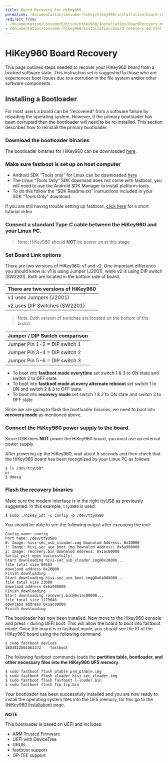 ```yaml
---
title: Board Recovery for HiKey960
permalink: /documentation/consumer/hikey/hikey960/installation/board-recovery.md.html
redirect_from:
- /documentation/ConsumerEdition/HiKey960/Installation/BoardRecovery.md.html
- /documentation/consumer/hikey960/installation/board-recovery.md.html
---
```

# HiKey960 Board Recovery

This page outlines steps needed to recover your HiKey960 board from a bricked
software state. This instruction set is suggested to those who are experiences
boot issues due to a corrution in the file system and/or other software
components.

## Installing a Bootloader

For most users a board can be “recovered” from a software failure by reloading
the operating system. However, if the primary bootloader has been corrupted
then the bootloader will need to be re-installed. This section describes how
to reinstall the primary bootloader.

### Download the bootloader binaries

The bootloader binaries for HiKey960 can be downloaded
[here](http://snapshots.linaro.org/reference-platform/components/uefi-staging/latest/hikey960/release/).

### Make sure fastboot is set up on host computer

- Android SDK “Tools only” for Linux can be downloaded <a href="http://developer.android.com/sdk" target="_blank">here</a>
- The Linux “Tools Only” SDK download does not come with fastboot, you will need to use the Android SDK Manager to install platform-tools.
- To do this follow the “SDK Readme.txt” instructions included in your SDK “Tools Only” download.

If you are still having trouble setting up fastboot, <a href="https://youtu.be/W_zlydVBftA" target="_blank">click here</a> for a short tutorial video

### Connect a standard Type C cable between the HiKey960 and your Linux PC.

> Note: HiKey960 should **NOT** be power on at this stage

### Set Board Link options

There are two versions of HiKey960: v1 and v2. One important difference you
should know is: v1 is using Jumper (J2001), while v2 is using DIP
switch (SW2201). Both are located in the bottom side of board.

There are two versions of HiKey960  |
----------------------------------- |
v1 uses Jumpers (J2001)             |
v2 uses DIP Switches (SW2201)       |

> Note: Both version of switches are located on the bottom of the board.

Jumper / DIP Switch comparison                    |
------------------------------------------------- |
Jumper Pin 1-2 = DIP switch 1                     |
Jumper Pin 3-4 = DIP switch 2                     |
Jumper Pin 5-6 = DIP switch 3                     |

- To boot into **fastboot mode everytime** set switch 1 & 3 to ON state
  and switch 2 to OFF state.
- To boot into **fastboot mode at every alternate rebooot** set switch 1
  to ON and switch 2 & 3 to OFF state.
- To boot into **recovery mode** set switch 1 & 2 to ON state and switch 3
  to OFF state

Since we are going to flash the bootloader binaries, we need to boot into
**recovery mode** as mentioned above.

### Connect the HiKey960 power supply to the board.

Since USB does **NOT** power the HiKey960 board, you must use an external
power supply.

After powering up the HiKey960, wait about 5 seconds and then check that
the HiKey960 board has been recognized by your Linux PC as follows:

```
$ ls /dev/ttyUSB*
or
$ dmesg
```

### Flash the recovery binaries

Make sure the modem interface is in the right ttyUSB as previously suggested. In this example, `ttyUSB0` is used:

```
$ sudo ./hikey_idt -c config -p /dev/ttyUSB0
```

You should be able to see the following output after executing the tool:

```
Config name: config
Port name: /dev/ttyUSB0
0: Image: hisi-sec_usb_xloader.img Downalod Address: 0x20000
1: Image: hisi-sec_uce_boot.img Downalod Address: 0x6a908000
2: Image: recovery.bin Downalod Address: 0x1ac00000
Serial port open successfully!
Start downloading hisi-sec_usb_xloader.img@0x20000...
file total size 99584
downlaod address 0x20000
Finish downloading
Start downloading hisi-sec_uce_boot.img@0x6a908000...
file total size 23680
downlaod address 0x6a908000
Finish downloading
Start downloading recovery.bin@0x1ac00000...
file total size 1179648
downlaod address 0x1ac00000
Finish downloading
```

The bootloader has now been installed. Now move to the Hikey960 console
and press `f` during UEFI boot. This will allow the board to boot into
fastboot mode. Once the board is in fastboot mode, you should see the ID
of the HiKey960 board using the following command 
```
$ sudo fastboot devices
1ED3822A018E3372	fastboot
```

The following fastboot commands loads the **partition table, bootloader,
and other necessary files into the HiKey960 UFS memory**.

```
$ sudo fastboot flash ptable prm_ptable.img
$ sudo fastboot flash xloader hisi-sec_xloader.img
$ sudo fastboot flash fastboot l-loader.bin
$ sudo fastboot flash fip fip.bin
```

Your bootloader has been successfully installed and you are now ready to
install the operating system files into the UFS memory, for this go to
the ([HiKey960 Installation](README.md)) page.

**NOTE**

This bootloader is based on UEFI and includes:
- ARM Trusted Firmware
- UEFI with DeviceTree
- GRUB
- fastboot support
- OP-TEE support

